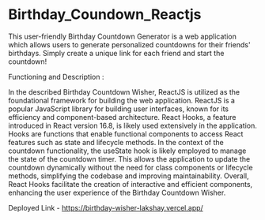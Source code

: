 # Birthday_Coundown_Reactjs
This user-friendly Birthday Countdown Generator is a web application which allows users to generate personalized countdowns for their friends' birthdays. Simply create a unique link for each friend and start the countdown!

Functioning and Description :

In the described Birthday Countdown Wisher, ReactJS is utilized as the foundational framework for building the web application. ReactJS is a popular JavaScript library for building user interfaces, known for its efficiency and component-based architecture. React Hooks, a feature introduced in React version 16.8, is likely used extensively in the application. Hooks are functions that enable functional components to access React features such as state and lifecycle methods. In the context of the countdown functionality, the useState hook is likely employed to manage the state of the countdown timer. This allows the application to update the countdown dynamically without the need for class components or lifecycle methods, simplifying the codebase and improving maintainability. Overall, React Hooks facilitate the creation of interactive and efficient components, enhancing the user experience of the Birthday Countdown Wisher.

Deployed Link - https://birthday-wisher-lakshay.vercel.app/
